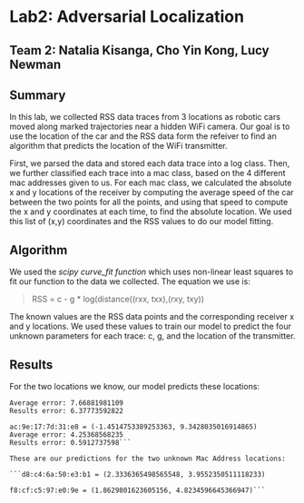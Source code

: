# Lab2: Adversarial Localization
## Team 2: Natalia Kisanga, Cho Yin Kong, Lucy Newman

## Summary
In this lab, we collected RSS data traces from 3 locations as robotic cars moved along marked trajectories near a hidden WiFi camera. Our goal is to use the location of the car and the RSS data form the refeiver to find an algorithm that predicts the location of the WiFi transmitter.

First, we parsed the data and stored each data trace into a log class. Then, we further classified each trace into a mac class, based on the 4 different mac addresses given to us. For each mac class, we calculated the absolute x and y locations of the receiver by computing the average speed of the car between the two points for all the points, and using that speed to compute the x and y coordinates at each time, to find the absolute location. We used this list of (x,y) coordinates and the RSS values to do our model fitting.

## Algorithm

We used the *scipy curve_fit function*  which uses non-linear least squares to fit our function to the data we collected. The equation we use is:

> RSS = c - g * log(distance((rxx, txx),(rxy, txy))

The known values are the RSS data points and the corresponding receiver x and y locations. We used these values to train our model to predict the four unknown parameters for each trace: c, g, and the location of the transmitter.


## Results

For the two locations we know, our model predicts these locations:

```8c:85:90:16:0a:a4 = (1.7424648579719106, 2.9145329936775437)
Average error: 7.66881981109
Results error: 6.37773592822

ac:9e:17:7d:31:e8 = (-1.4514753389253363, 9.3428035016914865)
Average error: 4.25368568235
Results error: 0.5912737598```

These are our predictions for the two unknown Mac Address locations:

```d8:c4:6a:50:e3:b1 = (2.3336365498565548, 3.9552350511118233)

f8:cf:c5:97:e0:9e = (1.8629801623605156, 4.8234596645366947)```
